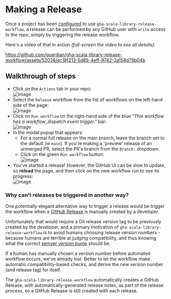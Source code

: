 # Making a Release

Once a project has been [configured](configuration.md) to use `gha-scala-library-release-workflow`,
a release can be performed by any GitHub user with `write` access to the repo, simply by triggering
the release workflow.

Here's a video of that in action _(full-screen the video to see all details)_:

https://github.com/guardian/gha-scala-library-release-workflow/assets/52038/ec18f213-5d85-4eff-9742-2a158d79b04b

## Walkthrough of steps

* Click on the `Actions` tab in your repo:<br>
  ![image](https://github.com/guardian/gha-scala-library-release-workflow/assets/52038/37c851d8-20a8-44b6-a5f4-b3b7b1b3c4de)
* Select the `Release` workflow from the list of workflows on the left-hand side of the page:<br>
  ![image](https://github.com/guardian/gha-scala-library-release-workflow/assets/52038/a9ee9dd8-5443-41f6-b335-3b9ecf3e3b1d)
* Click on `Run workflow` on the right-hand side of the blue _"This workflow has a workflow_dispatch event trigger."_ bar:<br>
  ![image](https://github.com/guardian/gha-scala-library-release-workflow/assets/52038/4f25745a-207d-4d40-b697-d488918930f0)
* In the modal popup that appears:
  * For a normal full release on the main branch, leave the branch set to the default (ie `main`). If you're
    making a 'preview' release of an unmerged PR, select the PR's branch from the `Branch:` dropdown.
  * Click on the green `Run workflow` button:<br>
  ![image](https://github.com/guardian/gha-scala-library-release-workflow/assets/52038/b8669ae3-bb39-4ca6-b285-4eef3d3e341b)
* You've started a release! However, the GitHub UI can be slow to update, so **reload** the page, and then click on
  the new workflow run to see its progress:<br>
  ![image](https://github.com/guardian/gha-scala-library-release-workflow/assets/52038/c9a20b42-9b5b-4161-82d0-0e1d6f2c9768)


### Why can't releases be triggered in another way?

One potentially elegant alternative way to trigger a release would be trigger the workflow when a
[GitHub Release](https://docs.github.com/en/repositories/releasing-projects-on-github/managing-releases-in-a-repository)
is manually created by a developer.

Unfortunately that would require a Git release version tag to be previously created by the developer, and a
primary motivation of `gha-scala-library-release-workflow` is to avoid humans choosing release version numbers - because
humans are terrible at judging compatibility, and thus knowing what the correct
[semver version bump](https://www.scala-lang.org/blog/2021/02/16/preventing-version-conflicts-with-versionscheme.html#early-semver-and-sbt-version-policy)
should be.

If a human has manually chosen a version number before automated workflow occurs, we've already lost. Better to let the
workflow make automatic compatibility-based checks, and derive the new version number (and release tag) for itself.

The `gha-scala-library-release-workflow` automatically creates a GitHub Release, with automatically-generated release
notes, as part of the release process, so a GitHub Release is still created with each release.
